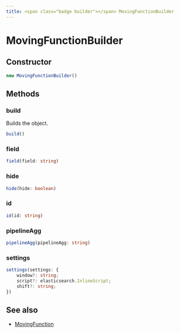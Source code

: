 ```yaml
---
title: <span class="badge builder"></span> MovingFunctionBuilder
---
```

# <span class="badge builder"></span> MovingFunctionBuilder

## Constructor

```typescript
new MovingFunctionBuilder()
```
## Methods

### <span class="badge object-method"></span> build

Builds the object.

```typescript
build()
```

### <span class="badge object-method"></span> field

```typescript
field(field: string)
```

### <span class="badge object-method"></span> hide

```typescript
hide(hide: boolean)
```

### <span class="badge object-method"></span> id

```typescript
id(id: string)
```

### <span class="badge object-method"></span> pipelineAgg

```typescript
pipelineAgg(pipelineAgg: string)
```

### <span class="badge object-method"></span> settings

```typescript
settings(settings: {
	window?: string;
	script?: elasticsearch.InlineScript;
	shift?: string;
})
```

## See also

 * <span class="badge object-type-interface"></span> [MovingFunction](./object-MovingFunction.md)
